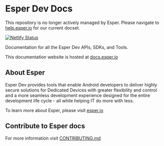 # Esper Dev Docs

This repository is no longer actively managed by Esper. Please navigate to [help.esper.io](https://help.esper.io) for our current docset. 

[![Netlify Status](https://api.netlify.com/api/v1/badges/8afd188c-9877-4800-bb4d-ac07aee15800/deploy-status)](https://app.netlify.com/sites/esper-docs/deploys)

Documentation for all the Esper Dev APIs, SDKs, and Tools.

This documentation website is hosted at [docs.esper.io](https://docs.esper.io)

## About Esper

Esper Dev provides tools that enable Android developers to deliver highly secure solutions for Dedicated Devices with greater flexibility and control and a more seamless development experience designed for the entire development life cycle - all while helping IT do more with less.

To learn more about Esper, please visit [esper.io](https://www.esper.io)

## Contribute to Esper docs

For more information visit [CONTRIBUTING.md](./CONTRIBUTING.md)
